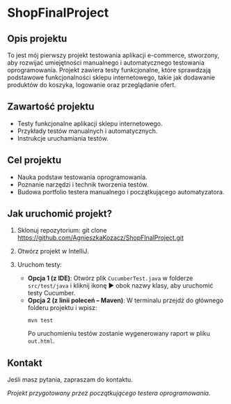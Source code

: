 # ShopFinalProject

## Opis projektu

To jest mój pierwszy projekt testowania aplikacji e-commerce, stworzony, aby rozwijać umiejętności manualnego i automatycznego testowania oprogramowania. Projekt zawiera testy funkcjonalne, które sprawdzają podstawowe funkcjonalności sklepu internetowego, takie jak dodawanie produktów do koszyka, logowanie oraz przeglądanie ofert.

## Zawartość projektu

- Testy funkcjonalne aplikacji sklepu internetowego.
- Przykłady testów manualnych i automatycznych.
- Instrukcje uruchamiania testów.

## Cel projektu

- Nauka podstaw testowania oprogramowania.
- Poznanie narzędzi i technik tworzenia testów.
- Budowa portfolio testera manualnego i początkującego automatyzatora.

## Jak uruchomić projekt?

1. Sklonuj repozytorium:
   git clone https://github.com/AgnieszkaKozacz/ShopFInalProject.git

2. Otwórz projekt w IntelliJ.

3. Uruchom testy:

    - **Opcja 1 (z IDE)**: Otwórz plik `CucumberTest.java` w folderze `src/test/java` i kliknij ikonę ▶️ obok nazwy klasy, aby uruchomić testy Cucumber.
    - **Opcja 2 (z linii poleceń – Maven)**: W terminalu przejdź do głównego folderu projektu i wpisz:
      ```
      mvn test
      ```
      Po uruchomieniu testów zostanie wygenerowany raport w pliku `out.html`.


## Kontakt

Jeśli masz pytania, zapraszam do kontaktu.

*Projekt przygotowany przez początkującego testera oprogramowania.* 